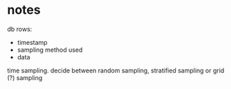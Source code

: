 # notes

db rows:

- timestamp
- sampling method used
- data

time sampling. decide between random sampling, stratified sampling or grid (?) sampling